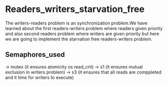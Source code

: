 # Readers_writers_starvation_free
The writers-readers problem is an synchronization problem.We have learned about the first readers-writers problem where readers given priority and also second readers problem where writers are given priority but here we are going to implement the starvation free readers-writers problem.
## Semaphores_used
-> mutex (it ensures atomicity os read_cnt)
-> s1 (it ensures mutual exclusion in writers problem)
-> s3 (it ensures that all reads are comppleted and it time for writers to execute)

